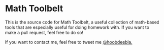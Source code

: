 # Math Toolbelt #

This is the source code for Math Toolbelt, a useful collection of math-based tools that are especially useful for doing homework with. If you want to make a pull request, feel free to do so!

If you want to contact me, feel free to tweet me [@hoobdeebla.](https://twitter.com/hoobdeebla)
